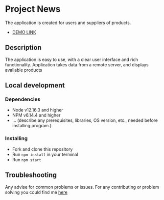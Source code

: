 # Project News

The application is created for users and suppliers of products.
- [DEMO LINK](https://MaksymStarodubtsev.github.io/News/)

## Description

The application is easy to use, with a clear user interface and rich functionality.
Application takes data from a remote server, and displays available products

## Local development

### Dependencies
* Node v12.16.3 and higher
* NPM v6.14.4 and higher
* ... (describe any prerequisites, libraries, OS version, etc., needed before installing program.)


### Installing
* Fork and clone this repository
* Run `npm install` in your terminal
* Run `npm start`

## Troubleshooting

Any advise for common problems or issues.
For any contributing or problem solving you could find me [here](https://www.linkedin.com/in/maksym-starodubtsev-a70399205/)
